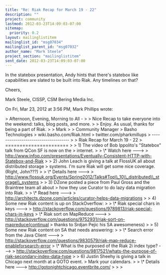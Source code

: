 ```yaml
---
title: "Re: Riak Recap for March 19 - 22"
description: ""
project: community
lastmod: 2012-03-23T14:09:03-07:00
sitemap:
  priority: 0.2
layout: mailinglistitem
mailinglist_id: "msg07034"
mailinglist_parent_id: "msg07032"
author_name: "Mark Steele"
project_section: "mailinglistitem"
sent_date: 2012-03-23T14:09:03-07:00
---
```



In the statebox presentation, Andy hints that there's statebox like
capabilities are slated to be built into Riak. Any timelines on that?

Cheers,

Mark Steele, CISSP, CSM
Bering Media Inc.


On Fri, Mar 23, 2012 at 3:56 PM, Mark Phillips  wrote:

&gt; Afternoon, Evening, Morning to All -
&gt;
&gt; Nice Recap to take everyone into the weekend: talks, blog posts, and more.
&gt;
&gt; Enjoy. As usual, thanks for being a part of Riak.
&gt;
&gt; Mark
&gt;
&gt; Community Manager
&gt; Basho Technologies
&gt; wiki.basho.com/Riak.html
&gt; twitter.com/pharkmillups
&gt; ------------------------------------
&gt;
&gt; Riak Recap for March 19 - 22
&gt; ======================
&gt;
&gt; 1) The video of Bob Ippolito's "Statebox" talk from QCon SF is now on the
&gt; internet.
&gt;
&gt; \\* Watch here ---&gt;
&gt; http://www.infoq.com/presentations/Eventually-Consistent-HTTP-with-Statebox-and-Riak
&gt;
&gt; 2) John Leach is giving a talk at FlossUK all about distributed storage
&gt; systems. I'm sure Riak will get some nice coverage. (Right, John???)
&gt;
&gt; \\* Details here ---&gt;
&gt; http://www.flossuk.org/Events/Spring2012/Talks#Top\\_10\\_distributed\\_storage\\_systems
&gt;
&gt; 3) DZone posted a piece from Paul Gross and the Braintree team all about
&gt; how they use Curator to do lazy data migration into Riak.
&gt;
&gt; \\* Read here ---&gt;
&gt; http://architects.dzone.com/articles/curator-helps-data-migrations
&gt;
&gt; 4) Some new Riak content is up on StackOverflow:
&gt;
&gt; \\* Riak special chars in keys ---&gt;
&gt; http://stackoverflow.com/questions/9789813/riak-special-chars-in-keys
&gt; \\* Riak sort on MapReduce ---&gt;
&gt; http://stackoverflow.com/questions/9752931/riak-sort-on-mapreduce(continual 
&gt; thanks to Srdjan Pejic his SA awesomeness)
&gt;
&gt; 5) Some new Riak content on SA that needs answering:
&gt;
&gt; \\* Search error from the Java Client ---&gt;
&gt; http://stackoverflow.com/questions/9830579/riak-map-reduce-enableforsearch-error
&gt; \\* What is the purposed of the Riak 2i index type? ---&gt;
&gt; http://stackoverflow.com/questions/9817521/whats-the-purpose-of-riak-secondary-index-data-type
&gt;
&gt; 6) Justin Sheehy is giving a talk in Chicago next month at a GOTO event.
&gt; Mark your calendars.
&gt;
&gt; \\* Details here ---&gt; http://gotonightchicago.eventbrite.com/
&gt;
&gt;
&gt;


